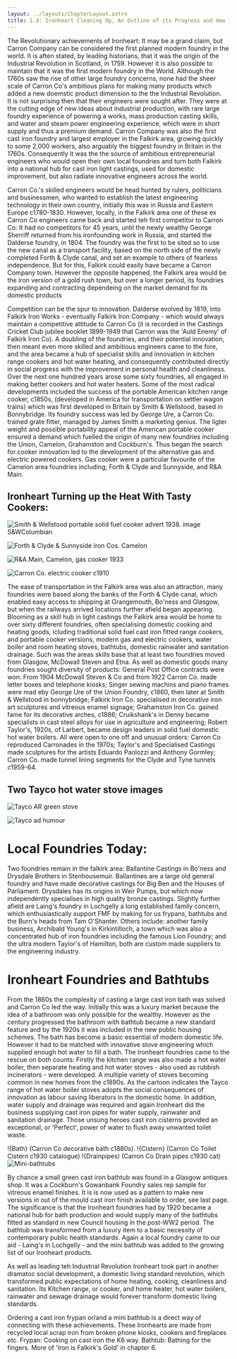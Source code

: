 ```yaml
---
layout: ../layouts/ChapterLayout.astro
title: 1.4: Ironheart Cleaning Up, An Outline of its Progress and How it Heated up a Domestic Revolution:
---
```

The Revolutionary achievements of Ironheart:
It may be a grand claim, but Carron Company can be considered the first planned modern foundry in the world. It is aften stated, by leading historians, that it was the origin of the Industrial Revolution in Scotland, in 1759. However it is also possible to maintain that it was the first modern foundry in the World. Although the 1760s saw the rise of other large foundry concerns, none had the sheer scale of Carron Co's ambitious plans for making many products which added a new doemstic product dimension to the the Industrial Revolution.   
It is not surprising then that their engineers were sought after. They were at the cutting edge of new ideas about industrial production, with rare large foundry experience of powering a works, mass production casting skills, and water and steam power engineering experience, which were in short supply and thus a premium demand. Carron Company was also the first cast iron foundry and largest employer in the Falkirk area, growing quickly to some 2,000 workers, also arguably the biggest foundry in Britain in the 1760s. Consequently it was the the source of ambitious entrepreneurial engineers who would open their own local foundries and turn both Falkirk into a national hub for cast iron light castings, used for domestic improvement, but also radiate innovative engineers across the world.

Carron Co.'s skilled engineers would be head hunted by rulers, politicians and businessmen, who wanted to establish the latest engineering technology in their own country, initially this was in Russia and Eastern Europe c1780-1830. However, locally, in the Falkirk area one of these ex Carron Co engineers came back and started teh first competitor to Carron Co: It had no competitors for 45 years, until the newly wealthy George Sherriff returned from his ironfounding work in Russia, and started the Dalderse foundry, in 1804. The foundry was the first to be sited so to use the new canal as a transport facility, based on the north side of the newly completed Forth & Clyde canal, and set an example to others of fearless independence. But for this, Falkirk could easily have became a Carron Company town. However the opposite happened, the Falkirk area would be the iron version of a gold rush town, but over a longer period, its foundries expanding and contracting dependeing on the market demand for its domestic products 

Competition can be the spur to innovation. Dalderse evolved by 1819, into Falkirk Iron Works - eventually Falkirk Iron Company - which would always maintain a competitive attitude to Carron Co (it is recorded in the Castings Cricket Club jubilee booklet 1899-1949 that Carron was the 'Auld Enemy' of Falkirk Iron Co). A doubling of the foundries, and their potential innovation, then meant even more skilled and ambitious engineers came to the fore, and the area became a hub of specialist skills and innovation in kitchen range cookers and hot water heating, and consequently contributed directly in social progress with the improvement in personal health and cleanliness. Over the next one hundred years arose some sixty foundries, all engaged in making better cookers and hot water heaters. Some of the most radical developments included the success of the portable American kitchen range cooker, c1850s, (developed in America for transportation on settler wagon trains) which was first developed in Britain by Smith & Wellstood, based in Bonnybridge. Its foundry success was led by George Ure, a Carron Co. trained grate fitter, managed by James Smith a marketing genius. The ligter weight and possible portability appeal of the American portable cooker ensured a demand which fuelled the origin of many new foundries including the Union, Camelon, Grahamston and Cockburn's. Thus began the search for cooker innovation led to the development of the alternative gas and electric powered cookers. Gas cooker were a particular favourite of the Camelon area foundries including; Forth & Clyde and Sunnyside, and R&A Main.

## Ironheart Turning up the Heat With Tasty Cookers:

![Smith & Wellstood portable solid fuel cooker advert 1938. image S&WColumbian](S-and-W-Columbian-stove-1938)

![Forth & Clyde & Sunnyside Iron Cos. Camelon](Sunnyside-cooker-and-workforce-1890)

![R&A.Main, Camelon, gas cooker 1933](RAMain-Gas-1933-12GHK-Main)

![Carron Co. electric cooker c1910](carronelectricook)

The ease of transportation in the Falkirk area was also an attraction, many foundries were based along the banks of the Forth & Clyde canal, which enabled easy access to shipping at Grangemouth, Bo'ness and Glasgow, but when the railways arrived locations further afield began appearing. Blooming as a skill hub in light castings the Falkirk area would be home to over sixty different foundries, often specialising domestic cooking and heating goods, icluding traditional solid fuel cast iron fitted range cookers, and portable cooker versions, modern gas and electric cookers, water boiler and room heating stoves, bathtubs, domestic rainwater and sanitation drainage. Such was the areas skills base that at least two foundries moved from Glasgow, McDowall Steven and Etna. As well as domestic goods many foundries sought diversity of products: General Post Office contracts were won: From 1904 McDowall Steven & Co and from 1922 Carron Co. made letter boxes and telephone kiosks; Singer sewing machins and piano frames were mad eby George Ure of the Union Foundry, c1860, then later at Smith & Wellstood in bonnybridge; Falkirk Iron Co. specialised in decorative iron art sculptures and vitreous enamel signage; Grahamston Iron Co. gained fame for its decorative arches, c1886; Cruikshank's in Denny became specialists in cast steel alloys for use in agriculture and engineering; Robert Taylor's, 1920s, of Larbert, became design leaders in solid fuel domestic hot water boilers. All were open to one off and unusual orders: Carron Co reproduced Carronades in the 1970s; Taylor's and Specialised Castings made sculptures for the artists Eduardo Paolozzi and Anthony Gormley; Carron Co. made tunnel lining segments for the Clyde and Tyne tunnels c1959-64.

## Two Tayco hot water stove images

![Tayco AR green stove](Tayco-AR-green-stove)

![Tayco ad humour](Tayco-ad-humour)

# Local Foundries Today:

Two foundries remain in the falkirk area: Ballantine Castings in Bo'ness and Drysdale Brothers in Stenhousemuir. Ballantines are a large old general foundry and have made decorative castings for Big Ben and the Houses of Parliament. Drysdales has its origins in Weir Pumps, but which now independently specialises in high quality bronze castings. Slightly further afield are Laing's foundry in Lochgelly a long established family concern, which enthusiastically support FMF by making for us frypans, bathtubs and the Burn's heads from Tam O'Shanter. Others include: another family business, Archibald Young's in Kirkintilloch, a town which was also a concentrated hub of iron foundries including the famous Lion Foundry; and the ultra modern Taylor's of Hamilton, both are custom made suppliers to the engineering industry.

# Ironheart Foundries and Bathtubs

From the 1860s the complexity of casting a large cast iron bath was solved and Carron Co led the way. Initially this was a luxury market because the idea of a bathroom was only possible for the wealthy. However as the century progressed the bathroom with bathtub became a new standard feature and by the 1920s it was included in the new public housing schemes. The bath has become a basic essential of modern domestic life. However it had to be matched with innovative stove engineering which supplied enough hot water to fill a bath. The Ironheart foundries came to the rescue on both counts: Firstly the kitchen range was also made a hot water boiler, then separate heating and hot water stoves - also used as rubbish incinerators - were developed. A multiple variety of stoves becoming common in new homes from the c1890s. As the cartoon indicates the Tayco range of hot water boiler stoves adopts the social consequences of innovation as labour saving liberators in the domestic home. In addition, water supply and drainage was required and again Ironheart did the business supplying cast iron pipes for water supply, rainwater and sanitation drainage. Those unsung heroes cast iron cisterns provided an exceptional, or 'Perfect', power of water to flush away unwanted toilet waste.

!{Bath} (Carron Co decorative bath c1880s).
!{Cistern} (Carron Co Toilet Cistern c1930 catalogue)
!{Drainpipes) (Carron Co Drain pipes c1930 cat)  
![Mini-bathtubs](AIBathtubsx6)

By chance a small green cast iron bathtub was found in a Glasgow antiques shop. It was a Cockburn's Gowanbank Foundry sales rep sample for vitreous enamel finishes. It is is now used as a pattern to make new versions in out of the mould cast iron finish available to order, see last page. The significance is that the Ironheart foundries had by 1920 became a national hub for bath production and would supply many of the bathtubs fitted as standard in new Council housing in the post-WW2 period. The bathtub was transformed from a luxury item to a basic necessity of contemporary public health standards. Again a local foundry came to our aid - Laing's in Lochgelly -  and the mini bathtub was added to the growing list of our Ironheart products.

As well as leading teh Industrial Revolution Ironheart took part in another dramatoc social development, a domestic living standard revolution, which transformed public expectations of home heating, cooking, cleanliness and sanitation. Its Kitchen range, or cooker, and home heater, hot water boilers, rainwater and sewage drainage would forever transform domestic living standards.

 Ordering a cast iron frypan or/and a mini bathtub is a direct way of connecting with these achievements.
 These Ironhearts are made from recycled local scrap iron from broken phone kiosks, cookers and fireplaces etc.
 Frypan: Cooking on cast iron the K6 way.
 Bathtub: Bathing for the fingers.
 More of 'Iron is Falkirk's Gold' in chapter 6.
